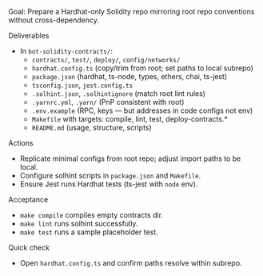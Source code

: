 Goal: Prepare a Hardhat-only Solidity repo mirroring root repo conventions without cross-dependency.

Deliverables
- In `bot-solidity-contracts/`:
  - `contracts/`, `test/`, `deploy/`, `config/networks/`
  - `hardhat.config.ts` (copy/trim from root; set paths to local subrepo)
  - `package.json` (hardhat, ts-node, types, ethers, chai, ts-jest)
  - `tsconfig.json`, `jest.config.ts`
  - `.solhint.json`, `.solhintignore` (match root lint rules)
  - `.yarnrc.yml`, `.yarn/` (PnP consistent with root)
  - `.env.example` (RPC, keys — but addresses in code configs not env)
  - `Makefile` with targets: compile, lint, test, deploy-contracts.*
  - `README.md` (usage, structure, scripts)

Actions
- Replicate minimal configs from root repo; adjust import paths to be local.
- Configure solhint scripts in `package.json` and `Makefile`.
- Ensure Jest runs Hardhat tests (ts-jest with `node` env).

Acceptance
- `make compile` compiles empty contracts dir.
- `make lint` runs solhint successfully.
- `make test` runs a sample placeholder test.

Quick check
- Open `hardhat.config.ts` and confirm paths resolve within subrepo.
